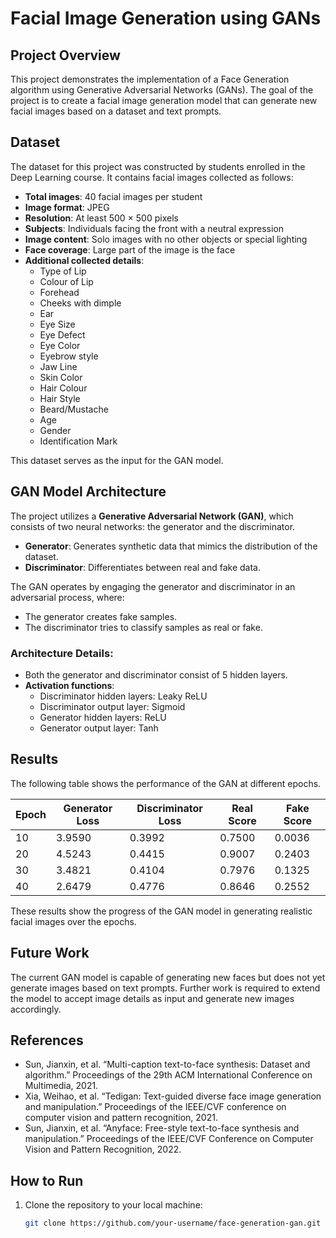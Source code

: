 # Facial Image Generation using GANs

## Project Overview
This project demonstrates the implementation of a Face Generation algorithm using Generative Adversarial Networks (GANs). The goal of the project is to create a facial image generation model that can generate new facial images based on a dataset and text prompts.

## Dataset
The dataset for this project was constructed by students enrolled in the Deep Learning course. It contains facial images collected as follows:

- **Total images**: 40 facial images per student
- **Image format**: JPEG
- **Resolution**: At least 500 × 500 pixels
- **Subjects**: Individuals facing the front with a neutral expression
- **Image content**: Solo images with no other objects or special lighting
- **Face coverage**: Large part of the image is the face
- **Additional collected details**: 
  - Type of Lip
  - Colour of Lip
  - Forehead
  - Cheeks with dimple
  - Ear
  - Eye Size
  - Eye Defect
  - Eye Color
  - Eyebrow style
  - Jaw Line
  - Skin Color
  - Hair Colour
  - Hair Style
  - Beard/Mustache
  - Age
  - Gender
  - Identification Mark

This dataset serves as the input for the GAN model.

## GAN Model Architecture
The project utilizes a **Generative Adversarial Network (GAN)**, which consists of two neural networks: the generator and the discriminator. 

- **Generator**: Generates synthetic data that mimics the distribution of the dataset.
- **Discriminator**: Differentiates between real and fake data.

The GAN operates by engaging the generator and discriminator in an adversarial process, where:
- The generator creates fake samples.
- The discriminator tries to classify samples as real or fake.

### Architecture Details:
- Both the generator and discriminator consist of 5 hidden layers.
- **Activation functions**:
  - Discriminator hidden layers: Leaky ReLU
  - Discriminator output layer: Sigmoid
  - Generator hidden layers: ReLU
  - Generator output layer: Tanh

## Results
The following table shows the performance of the GAN at different epochs.

| Epoch | Generator Loss | Discriminator Loss | Real Score | Fake Score |
|-------|----------------|---------------------|------------|------------|
| 10    | 3.9590         | 0.3992              | 0.7500     | 0.0036     |
| 20    | 4.5243         | 0.4415              | 0.9007     | 0.2403     |
| 30    | 3.4821         | 0.4104              | 0.7976     | 0.1325     |
| 40    | 2.6479         | 0.4776              | 0.8646     | 0.2552     |

These results show the progress of the GAN model in generating realistic facial images over the epochs.

## Future Work
The current GAN model is capable of generating new faces but does not yet generate images based on text prompts. Further work is required to extend the model to accept image details as input and generate new images accordingly.

## References
- Sun, Jianxin, et al. “Multi-caption text-to-face synthesis: Dataset and algorithm.” Proceedings of the 29th ACM International Conference on Multimedia, 2021.
- Xia, Weihao, et al. “Tedigan: Text-guided diverse face image generation and manipulation.” Proceedings of the IEEE/CVF conference on computer vision and pattern recognition, 2021.
- Sun, Jianxin, et al. “Anyface: Free-style text-to-face synthesis and manipulation.” Proceedings of the IEEE/CVF Conference on Computer Vision and Pattern Recognition, 2022.

## How to Run
1. Clone the repository to your local machine:
   ```bash
   git clone https://github.com/your-username/face-generation-gan.git


